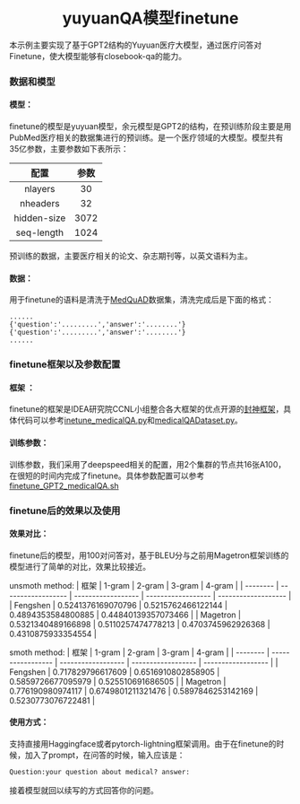 # <center> yuyuanQA模型finetune
本示例主要实现了基于GPT2结构的Yuyuan医疗大模型，通过医疗问答对Finetune，使大模型能够有closebook-qa的能力。
### 数据和模型
#### 模型：
finetune的模型是yuyuan模型，余元模型是GPT2的结构，在预训练阶段主要是用PubMed医疗相关的数据集进行的预训练。是一个医疗领域的大模型。模型共有35亿参数，主要参数如下表所示：

|    配置     | 参数  |
| :---------: | :---: |
|   nlayers   |  30   |
|  nheaders   |  32   |
| hidden-size | 3072  |
| seq-length  | 1024  |

预训练的数据，主要医疗相关的论文、杂志期刊等，以英文语料为主。
#### 数据：
用于finetune的语料是清洗于[MedQuAD](https://github.com/abachaa/MedQuAD)数据集，清洗完成后是下面的格式：
```text
......
{'question':'.........','answer':'........'}
{'question':'.........','answer':'........'}
......
```
### finetune框架以及参数配置
#### 框架 ：
finetune的框架是IDEA研究院CCNL小组整合各大框架的优点开源的[封神框架](https://github.com/IDEA-CCNL/Fengshenbang-LM/tree/main/fengshen)，具体代码可以参考[inetune_medicalQA.py](https://github.com/IDEA-CCNL/Fengshenbang-LM/blob/dev_wzw/fengshen/examples/wenzhong_qa/finetune_medicalQA.py)和[medicalQADataset.py](https://github.com/IDEA-CCNL/Fengshenbang-LM/blob/dev_wzw/fengshen/data/task_dataloader/medicalQADataset.py)。
#### 训练参数：
训练参数，我们采用了deepspeed相关的配置，用2个集群的节点共16张A100，在很短的时间内完成了finetune。具体参数配置可以参考[finetune_GPT2_medicalQA.sh](https://github.com/IDEA-CCNL/Fengshenbang-LM/blob/dev_wzw/fengshen/examples/wenzhong_qa/finetune_GPT2_medicalQA.sh)
### finetune后的效果以及使用
#### 效果对比：
finetune后的模型，用100对问答对，基于BLEU分与之前用Magetron框架训练的模型进行了简单的对比，效果比较接近。

unsmoth method:
| 框架     | 1-gram             | 2-gram             | 3-gram             | 4-gram              |
| -------- | ------------------ | ------------------ | ------------------ | ------------------- |
| Fengshen | 0.5241376169070796 | 0.5215762466122144 | 0.4894353584800885 | 0.44840139357073466 |
| Magetron | 0.5321340489166898 | 0.5110257474778213 | 0.4703745962926368 | 0.4310875933354554  |

smoth method:
| 框架     | 1-gram            | 2-gram             | 3-gram             | 4-gram             |
| -------- | ----------------- | ------------------ | ------------------ | ------------------ |
| Fengshen | 0.717829796617609 | 0.6516910802858905 | 0.5859726677095979 | 0.525510691686505  |
| Magetron | 0.776190980974117 | 0.6749801211321476 | 0.5897846253142169 | 0.5230773076722481 |
#### 使用方式：
支持直接用Haggingface或者pytorch-lightning框架调用。由于在finetune的时候，加入了prompt，在问答的时候，输入应该是：
```python 
Question:your question about medical? answer:
```
接着模型就回以续写的方式回答你的问题。